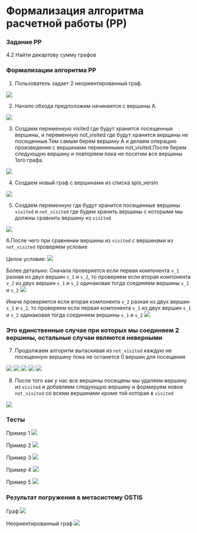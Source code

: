# Формализация алгоритма расчетной работы (РР)

### Задание РР 
4.2 Найти декартову сумму графов 

### Формализации алгоритма РР

1. Пользователь задает 2 неориентированный граф.
   
<img src="1.PNG">

2. Начало обхода предположим начинается с вершины А.
   
<img src="2.PNG">

3. Создаем переменную visited где будут хранится посещенные вершины, и переменную not_visited где будут хранится верщины не посещенные.Тем самым берем вершину А и делаем операцию произведения с вершинами переменными not_visited.После берем следующую вершину и повторяем пока не посетим все вершины 1ого графа.

<img src="3.PNG">

4. Создаем новый граф с вершинами из списка spis_versin

<img src="4.PNG">
 
5. Создаем переменную где будут хранится посещенные вершины `visited` и `not_visited` где будем хранить вершины с которыми мы должны сравнить вершину из `visited`

<img src="5.PNG">

6.После чего при  сравнении вершины из `visited` с вершинами из `not_visited` проверяем условие

Целое условие:
<img src="12.bmp">

Более детально:
Сначала проверяется если первая компонента `v_1` разная из двух вершин `s_1` и `s_2`, то проверяем если вторая компонента `v_2` из двух вершин `s_1` и `s_2` одинаковая тогда соединяем вершины `s_1` и `s_2`
<img src="12_1.PNG">

Иначе проверяется если вторая компонента `v_2` разная из двух вершин `s_1` и `s_2`, то проверяем если первая компонента `v_1` из двух вершин `s_1` и `s_2` одинаковая тогда соединяем вершины `s_1` и `s_2`
<img src="12_2.PNG">

### Это единственные случае при которых мы соединяем 2 вершины, остальные случаи являются неверными

7. Продолжаем алгоритм вытаскивая из `not_visited` каждую не посещенную вершину пока не останется 0 вершин для посещения

<img src="6.PNG">
<img src="7.PNG">
<img src="8.PNG">
<img src="9.PNG">
<img src="10.PNG">

8. После того как у нас все вершины посещены мы удаляем вершину из `visited` и добавляем следующую вершину и формируем новое `not_visited` со всеми вершинами кроме той которая в `visited`

<img src="11.PNG">

### Тесты
Пример 1
<img src="test_1.PNG">

Пример 2
<img src="test_2.PNG">

Пример 3
<img src="test_3.PNG">

Пример 4
<img src="test_4.PNG">

Пример 5
<img src="test_5.PNG">

### Результат погружения в метасистему OSTIS
Граф
<img src="p_ostis.PNG">

Неориентированный граф
<img src="p_ostis1.PNG">
